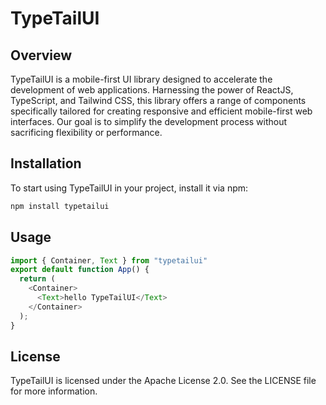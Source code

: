 # TypeTailUI

## Overview
TypeTailUI is a mobile-first UI library designed to accelerate the development of web applications. Harnessing the power of ReactJS, TypeScript, and Tailwind CSS, this library offers a range of components specifically tailored for creating responsive and efficient mobile-first web interfaces. Our goal is to simplify the development process without sacrificing flexibility or performance.

## Installation
To start using TypeTailUI in your project, install it via npm:

```bash
npm install typetailui
```
## Usage
```JavaScript
import { Container, Text } from "typetailui"
export default function App() {
  return (
    <Container>
      <Text>hello TypeTailUI</Text>
    </Container>
  );
}
```
## License
TypeTailUI is licensed under the Apache License 2.0. See the LICENSE file for more information.
